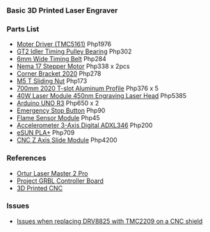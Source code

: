 ### Basic 3D Printed Laser Engraver

### Parts List
- [Moter Driver (TMC5161)](https://www.lazada.com.ph/products/3d-printer-motherboard-accessories-tmc5161-driver-inline-tweezer-kit-x5pcs-nema1723-i2595229384-s12206325203.html) Php1976
- [GT2 Idler Timing Pulley Bearing](https://www.lazada.com.ph/products/gt2-idler-timing-pulley-bearing-20t20-tooth-5mm-bore-20-teeth-suitable-for-6mm-belt-reprap-3d-printer10pcs-i2825875971-s13692364929.html) Php302
- [6mm Wide Timing Belt](https://www.lazada.com.ph/products/8pcs-5mm-20-teeth-aluminum-timing-pulley-wheel5-meters-rubber-gt2-2mm-pitch-6mm-wide-timing-belt-for-3d-printer-cnc-i2745526312-s13168326429.html) Php284
- [Nema 17 Stepper Motor](https://www.lazada.com.ph/products/3d-printer-parts-titan-extruder-nema-17-stepper-motor-42x42x23mm-17hs4023-for-ultimaker-prusa-i3-kossel-corexy-i1861220593.html) Php338 x 2pcs
- [Corner Bracket 2020](https://www.lazada.com.ph/products/50pcs-corner-bracket-2020-series-aluminum-profile-connector-set-for-6mm-slot-aluminum-profile-accessories-i2826543809-s13695440665.html) Php278
- [M5 T Sliding Nut](https://www.lazada.com.ph/products/50pcs-m5-t-sliding-nut-zin-plated-carbon-steel-t-sliding-nut-for-2020-aluminum-profile-intl-i229771956-s307567470.html) Php173
- [700mm 2020 T-slot Aluminum Profile](https://www.lazada.com.ph/products/black-700mm-2020-t-slot-aluminum-profiles-machifit-700mm-anodized-2020-t-slot-aluminum-profiles-extrusion-frame-for-cnc-i2488504547-s11416121950.html) Php376 x 5
- [40W Laser Module 450nm Engraving Laser Head](https://www.lazada.com.ph/products/40w-laser-module-450nm-engraving-laser-head-high-precision-engraving-metal-wood-acrylic-for-laser-engraving-machine-cnc-router-cutting-machine-i2292780735-s10360234438.html) Php5385
- [Arduino UNO R3](https://www.lazada.com.ph/products/arduino-uno-r3-development-board-atmega328p-ch340-ch340g-with-straight-pin-header-and-cable-i5989135-s7586615.html) Php650 x 2
- [Emergency Stop Button](https://www.lazada.com.ph/products/emergency-stop-button-lay37-11zs-y090-11zs-lay7-11zs-mushroom-head-emergency-stop-self-locking-button-switch-i2711706353-s12970203178.html) Php90
- [Flame Sensor Module](https://www.lazada.com.ph/products/flame-sensor-module-digital-3-pins-fire-detection-for-arduino-raspberry-i216829675-s282473015.html) Php45
- [Accelerometer 3-Axis Digital ADXL346](https://www.lazada.com.ph/products/accelerometer-3-axis-digital-adxl346-ultralow-power-as-low-as-23a-in-measurement-mode-and-1-a-in-standby-mode-at-vs-25-v-typical-i111657677-s113845877.html) Php200
- [eSUN PLA+](https://www.lazada.com.ph/products/esun-pla-white-black-grey-red-green-blue-yellow-orange-filament-175mm-pla-plus-1kg-spool-for-creality-3d-printer-i142176157-s7086454004.html) Php709
- [CNC Z Axis Slide Module](https://www.lazada.com.ph/products/cnc-z-axis-slide-module-screw-slide-table-linear-rail-guidefor-cnc-3018-pro-router-compatible-with-300w500w-spindle-i2367421583-s10767394406.html) Php4200

### References
- [Ortur Laser Master 2 Pro](https://ortur.net/collections/laser-engraving-machine/products/laser-master-2-pro?variant=42164587790569)
- [Project GRBL Controller Board](https://simple-ee.com/2018/06/20/project-grbl-controller-board)
- [3D Printed CNC](https://www.youtube.com/watch?v=pEeF-ISdExM)

### Issues
- [Issues when replacing DRV8825 with TMC2209 on a CNC shield](https://forum.arduino.cc/t/issues-when-replacing-drv8825-with-tmc2209-on-a-cnc-shield/897598)
